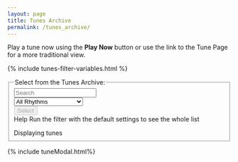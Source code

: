 ```yaml
---
layout: page
title: Tunes Archive
permalink: /tunes_archive/
---
```

<p>
Play a tune now using the <strong>Play Now</strong> button or use the
link to the Tune Page for a more traditional view.
</p>

{% include tunes-filter-variables.html %}

<fieldset>
    <legend>Select from the Tunes Archive:</legend>    
    <form id="wellington" method="get">
        <div class="formParent">
        <div class="formChild">
            <input type="text" id="title-box" name="title" placeholder='Search'
            value='' onkeydown="enable_button()">
        </div>
        <div class="formChild">
            <select id="rhythm-box" name="rhythm"  onChange="enable_button()">
            <option value="">All Rhythms</option>
            {% for rhythm in rhythms %}
            {% if rhythm != '' %}
            <option value="{{ rhythm }}">{{ rhythm | capitalize }}</option>
            {% endif %}
            {% endfor %}
            </select>
        </div>
        </div>
        <div class="formParent">
        <div class="formChild">
            <span title="Run the filter with the default settings to see the whole list">
            <input class="filterButton filterDisabled" id="submit_button" type="submit" name="submit" value="Select" disabled>
            </span>
        </div>
        <div class="formChild">      
            <div class="popup filterButton" onclick="helpFunction()">
            Help
                <span class="popuptext" id="helpPopup">
                    Run the filter with the default settings to see the whole list
                </span>
            </div>
        </div>
        </div>
    </form>
    <p></p>
    Displaying <span id="tunesCount"></span> tunes
</fieldset>

<div class="tableParent">
  <div class="tableChild tunesTable" id="tunesTable"></div>
  <div class="tableChild tableSlider" id="tableSlider"></div>
</div>

<div id="debug"></div>

<script>
window.store = {
    {% assign tunes = site.tunes %}
    {% assign sortedtunes = tunes | sort: 'titleID' %}
    {% assign tuneID = 200 %}
    {% for tune in sortedtunes %}
    {% assign tuneID = tuneID | plus: 1 %}
        "{{ tuneID }}": {
            "title": "{{ tune.title | xml_escape }}",
            "tuneID": "{{ tuneID }}",
            "key": "{{ tune.key | xml_escape }}",
            "rhythm": "{{ tune.rhythm | xml_escape }}",
            "url": "{{ tune.url | xml_escape }}",
            "mp3": "{{ site.mp3_host | append: tune.mp3_file | xml_escape }}",
            "mp3_source": "{{ tune.mp3_source | strip_html | xml_escape }}",
            "repeats": "{{ tune.repeats }}",
            "parts": "{{ tune.parts }}",
            "abc": {{ tune.abc | jsonify }}
            }{% unless forloop.last %},{% endunless %}
        {% endfor %}
    };
</script>

<script src="{{ site.js_host }}/js/build_table_tunes_archive.js"></script>

{% include tuneModal.html%}

<script>
  $(document).ready(function() {
    audioPlayer.innerHTML = createAudioPlayer();

    /* Set initial sort order */
    $.tablesorter.defaults.sortList = [[0,0]];

    $("#tunes").tablesorter({headers: { 0:{sorter: 'ignoreArticles'}, 1:{sorter: false}}});  

  });
</script>

<script>
// When the user clicks on <div>, open the popup
function helpFunction() {
  var popup = document.getElementById("helpPopup");
  popup.classList.toggle("show");
}
</script>
